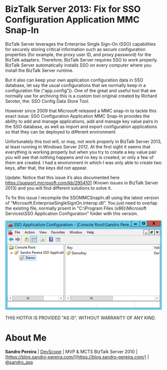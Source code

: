 # BizTalk Server 2013: Fix for SSO Configuration Application MMC Snap-In
BizTalk Server leverages the Enterprise Single Sign-On (SSO) capabilities for securely storing critical information such as secure configuration properties (for example, the proxy user ID, and proxy password) for the BizTalk adapters. Therefore, BizTalk Server requires SSO to work properly. BizTalk Server automatically installs SSO on every computer where you install the BizTalk Server runtime.

But it also can keep your own application configuration data in SSO database, let say the usual configurations that we normally keep in a configuration file (“app.config”)). One of the great and useful tool that we normally use for archiving this is a custom tool original created by Richard Seroter, the: SSO Config Data Store Tool.

However since 2009 that Microsoft released a MMC snap-in to tackle this exact issue: SSO Configuration Application MMC Snap-In provides the ability to add and manage applications, add and manage key value pairs in the SSO database, as well as import and export configuration applications so that they can be deployed to different environment.

Unfortunately this tool will, or may, not work properly in BizTalk Server 2013, at least running in Windows Server 2012. At the first sight it seems that everything is working properly but when you try to create a key value pair you will see that nothing happens and no key is created, or only a few of them are created. I had a environment in which I was only able to create two keys, after that, the keys did not appear.

Update: Notice that this issue it’s also documented here https://support.microsoft.com/kb/2954101 (Known issues in BizTalk Server 2013) and you will find different solutions to solve it.

To fix this issue I recompile the SSOMMCSnapIn.dll using the latest version of “Microsoft.EnterpriseSingleSignOn.Interop.dll”. You just need to overlap the existing file, normally prsent in "C:\Program Files (x86)\Microsoft Services\SSO Application Configuration\" folder with this version.

![Fix for SSO Configuration Application MMC Snap-In](media/BizTalk-Server-2013-R2-SSO-App-Snapin.png)

THIS HOTFIX IS PROVIDED "AS IS", WITHOUT WARRANTY OF ANY KIND.

# About Me
**Sandro Pereira** | [DevScope](http://www.devscope.net/) | MVP & MCTS BizTalk Server 2010 | [https://blog.sandro-pereira.com/](https://blog.sandro-pereira.com/) | [@sandro_asp](https://twitter.com/sandro_asp)